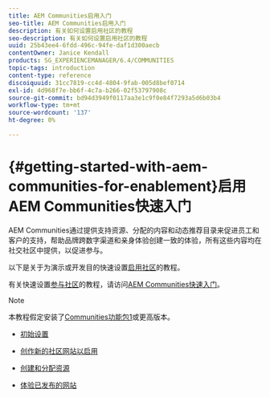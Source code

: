 ```yaml
---
title: AEM Communities启用入门
seo-title: AEM Communities启用入门
description: 有关如何设置启用社区的教程
seo-description: 有关如何设置启用社区的教程
uuid: 25b43ee4-6fdd-496c-94fe-daf1d300aecb
contentOwner: Janice Kendall
products: SG_EXPERIENCEMANAGER/6.4/COMMUNITIES
topic-tags: introduction
content-type: reference
discoiquuid: 31cc7819-cc4d-4804-9fab-005d8bef0714
exl-id: 4d968f7e-bb6f-4c7a-b266-02f53797908c
source-git-commit: bd94d3949f0117aa3e1c9f0e84f7293a5d6b03b4
workflow-type: tm+mt
source-wordcount: '137'
ht-degree: 0%

---
```


# {#getting-started-with-aem-communities-for-enablement}启用AEM Communities快速入门

AEM Communities通过提供支持资源、分配的内容和动态推荐目录来促进员工和客户的支持，帮助品牌跨数字渠道和亲身体验创建一致的体验，所有这些内容均在社交社区中提供，以促进参与。

以下是关于为演示或开发目的快速设置[启用社区](overview.md#enablement-community)的教程。

有关快速设置[参与社区](overview.md#engagement-community)的教程，请访问[AEM Communities快速入门](getting-started.md)。

>[!NOTE]
>
>本教程假定安装了[Communities功能包1](deploy-communities.md#latestfeaturepack)或更高版本。

* [初始设置](enablement-setup.md)

* [创作新的社区网站以启用](enablement-create-site.md)

* [创建和分配资源](resource.md)

* [体验已发布的网站](enablement-published-site.md)
